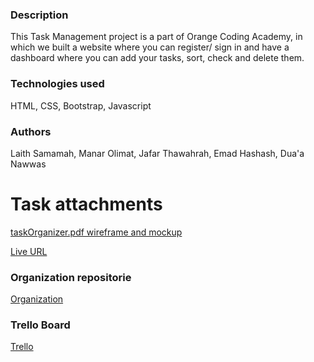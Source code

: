 ### Description

This Task Management project is a part of Orange Coding Academy, in which we built a website where you can register/ sign in and have a dashboard where you can add your tasks, sort, check and delete them.

### Technologies used

HTML, CSS, Bootstrap, Javascript

### Authors

Laith Samamah, Manar Olimat, Jafar Thawahrah,
Emad Hashash, Dua'a Nawwas

# Task attachments

[taskOrganizer.pdf wireframe and mockup](https://github.com/Laith-Samamah/My-task-organizer/files/9438316/taskOrganizer.pdf)

[Live URL](https://laith-samamah.github.io/My-task-organizer/)

### Organization repositorie

[Organization](https://github.com/Task-organizer-group-2/Task-organizer)

### Trello Board

[Trello](https://trello.com/b/S7YLUtou/task-management-project)
